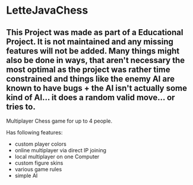 # LetteJavaChess

## This Project was made as part of a Educational Project. It is not maintained and any missing features will not be added. Many things might also be done in ways, that aren't necessary the most optimal as the project was rather time constrained and things like the enemy AI are known to have bugs + the AI isn't actually some kind of AI... it does a random valid move... or tries to.

Multiplayer Chess game for up to 4 people.

Has following features:
- custom player colors
- online multiplayer via direct IP joining
- local multiplayer on one Computer
- custom figure skins
- various game rules
- simple AI
